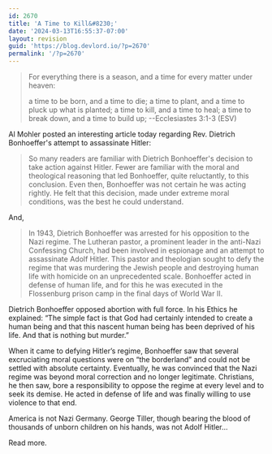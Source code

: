 ```yaml
---
id: 2670
title: 'A Time to Kill&#8230;'
date: '2024-03-13T16:55:37-07:00'
layout: revision
guid: 'https://blog.devlord.io/?p=2670'
permalink: '/?p=2670'
---
```


<blockquote>For everything there is a season, and a time for every matter under heaven:

a time to be born, and a time to die;
a time to plant, and a time to pluck up what is planted;
a time to kill, and a time to heal;
a time to break down, and a time to build up;
--Ecclesiastes 3:1-3 (ESV)</blockquote>
Al Mohler posted an interesting article today regarding Rev. Dietrich Bonhoeffer's attempt to assassinate Hitler:
<blockquote>So many readers are familiar with Dietrich Bonhoeffer's decision to take action against Hitler. Fewer are familiar with the moral and theological reasoning that led Bonhoeffer, quite reluctantly, to this conclusion. Even then, Bonhoeffer was not certain he was acting rightly. He felt that this decision, made under extreme moral conditions, was the best he could understand.</blockquote>
And,
<blockquote>In 1943, Dietrich Bonhoeffer was arrested for his opposition to the Nazi regime. The Lutheran pastor, a prominent leader in the anti-Nazi Confessing Church, had been involved in espionage and an attempt to assassinate Adolf Hitler. This pastor and theologian sought to defy the regime that was murdering the Jewish people and destroying human life with homicide on an unprecedented scale. Bonhoeffer acted in defense of human life, and for this he was executed in the Flossenburg prison camp in the final days of World War II.</blockquote>
Dietrich Bonhoeffer opposed abortion with full force. In his Ethics he explained: “The simple fact is that God had certainly intended to create a human being and that this nascent human being has been deprived of his life. And that is nothing but murder.”

When it came to defying Hitler’s regime, Bonhoeffer saw that several excruciating moral questions were on “the borderland” and could not be settled with absolute certainty. Eventually, he was convinced that the Nazi regime was beyond moral correction and no longer legitimate. Christians, he then saw, bore a responsibility to oppose the regime at every level and to seek its demise. He acted in defense of life and was finally willing to use violence to that end.

America is not Nazi Germany. George Tiller, though bearing the blood of thousands of unborn children on his hands, was not Adolf Hitler...

Read more.